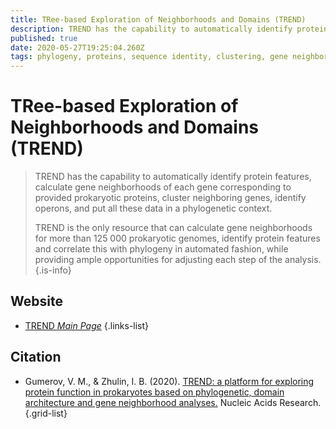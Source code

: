 ```yaml
---
title: TRee-based Exploration of Neighborhoods and Domains (TREND)
description: TREND has the capability to automatically identify protein features, calculate gene neighborhoods of each gene corresponding to provided prokaryotic proteins, cluster neighboring genes, identify operons, and put all these data in a phylogenetic context. 
published: true
date: 2020-05-27T19:25:04.260Z
tags: phylogeny, proteins, sequence identity, clustering, gene neighborhood
---
```


# TRee-based Exploration of Neighborhoods and Domains (TREND)

> TREND has the capability to automatically identify protein features, calculate gene neighborhoods of each gene corresponding to provided prokaryotic proteins, cluster neighboring genes, identify operons, and put all these data in a phylogenetic context. 
>
> TREND is the only resource that can calculate gene neighborhoods for more than 125 000 prokaryotic genomes, identify protein features and correlate this with phylogeny in automated fashion, while providing ample opportunities for adjusting each step of the analysis. 
{.is-info}

 

## Website 

- [TREND *Main Page*](http://trend.zhulinlab.org/)
 {.links-list}

## Citation 

- Gumerov, V. M., & Zhulin, I. B. (2020). [TREND: a platform for exploring protein function in prokaryotes based on phylogenetic, domain architecture and gene neighborhood analyses.](https://academic.oup.com/nar/advance-article/doi/10.1093/nar/gkaa243/5819594) Nucleic Acids Research.
{.grid-list}